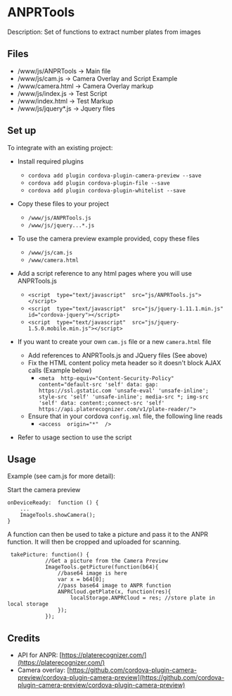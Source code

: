 # ANPRTools

Description: Set of functions to extract number plates from images


## Files

 - /www/js/ANPRTools -> Main file
 - /www/js/cam.js -> Camera Overlay and Script Example
 - /www/camera.html -> Camera Overlay markup
 - /www/js/index.js  -> Test Script
 - /www/index.html -> Test Markup
 - /www/js/jquery*.js -> Jquery files

## Set up
To integrate with an existing project:

 - Install required plugins
	 - `cordova add plugin cordova-plugin-camera-preview --save`
	 - `cordova add plugin cordova-plugin-file --save`
	 - `cordova add plugin cordova-plugin-whitelist --save`
 - Copy these files to your project
	 - `/www/js/ANPRTools.js`
	 - `/www/js/jquery...*.js`
 - To use the camera preview example provided, copy these files
	 - `/www/js/cam.js`
	 - `/www/camera.html`
 - Add a script reference to any html pages where you will use ANPRTools.js
	 - `<script  type="text/javascript"  src="js/ANPRTools.js"></script>`
	 - `<script  type="text/javascript"  src="js/jquery-1.11.1.min.js"  id="cordova-jquery"></script>`
	 - `<script  type="text/javascript"  src="js/jquery-1.5.0.mobile.min.js"></script>`

 - If you want to create your own `cam.js` file or a new `camera.html` file
	 - Add references to ANPRTools.js and JQuery files (See above)
	 - Fix the HTML content policy meta header so it doesn't block AJAX calls (Example below)
		 - `<meta  http-equiv="Content-Security-Policy"  content="default-src 'self' data: gap: https://ssl.gstatic.com 'unsafe-eval' 'unsafe-inline'; style-src 'self' 'unsafe-inline'; media-src *; img-src 'self' data: content:;connect-src 'self' https://api.platerecognizer.com/v1/plate-reader/">`
	 - Ensure that in your cordova `config.xml` file, the following line reads
		 - `<access  origin="*"  />`
 - Refer to usage section to use the script


## Usage

Example (see cam.js for more detail):

Start the camera preview

    onDeviceReady:  function () {
		...
	    ImageTools.showCamera();
    }
A function can then be used to take a picture and pass it to the ANPR function. It will then be cropped and uploaded for scanning.   

     takePicture: function() {
    		    //Get a picture from the Camera Preview
                ImageTools.getPicture(function(b64){
                    //base64 image is here
                    var x = b64[0];
                    //pass base64 image to ANPR function
                    ANPRCloud.getPlate(x, function(res){
                        localStorage.ANPRCloud = res; //store plate in local storage
                    });
                });

## Credits

 - API for ANPR: [https://platerecognizer.com/](https://platerecognizer.com/)
 - Camera overlay: [https://github.com/cordova-plugin-camera-preview/cordova-plugin-camera-preview](https://github.com/cordova-plugin-camera-preview/cordova-plugin-camera-preview)
